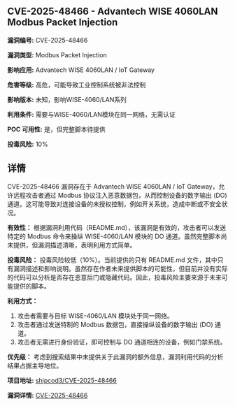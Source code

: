 ## CVE-2025-48466 - Advantech WISE 4060LAN Modbus Packet Injection

**漏洞编号:** CVE-2025-48466

**漏洞类型:** Modbus Packet Injection

**影响应用:** Advantech WISE 4060LAN / IoT Gateway

**危害等级:** 高危，可能导致工业控制系统被非法控制

**影响版本:** 未知，影响WISE-4060/LAN系列

**利用条件:** 需要与WISE-4060/LAN模块在同一网络，无需认证

**POC 可用性:** 是，但完整脚本待提供

**投毒风险:** 10%

## 详情

CVE-2025-48466 漏洞存在于 Advantech WISE 4060LAN / IoT Gateway，允许远程攻击者通过 Modbus 协议注入恶意数据包，从而控制设备的数字输出 (DO) 通道。这可能导致对连接设备的未授权控制，例如开关系统，造成中断或不安全状况。 

**有效性：**
根据漏洞利用代码（README.md），该漏洞是有效的，攻击者可以发送特定的 Modbus 命令来操纵 WISE-4060/LAN 模块的 DO 通道。虽然完整脚本尚未提供，但漏洞描述清晰，表明利用方式简单。

**投毒风险：**
投毒风险较低（10%）。当前提供的只有 README.md 文件，其中只有漏洞描述和影响说明。虽然存在作者未来提供脚本的可能性，但目前并没有实际的代码可以分析是否存在恶意后门或隐藏代码。因此，投毒风险主要来源于未来可能提供的脚本。

**利用方式：**
1.  攻击者需要与目标 WISE-4060/LAN 模块处于同一网络。
2.  攻击者通过发送特制的 Modbus 数据包，直接操纵设备的数字输出 (DO) 通道。
3.  攻击者无需进行身份验证，即可控制与 DO 通道相连的设备，例如门禁系统。

**优先级：**
考虑到搜索结果中未提供关于此漏洞的额外信息，漏洞利用代码的分析结果占据主导地位。

**项目地址:** [shipcod3/CVE-2025-48466](https://github.com/shipcod3/CVE-2025-48466)

**漏洞详情:** [CVE-2025-48466](https://nvd.nist.gov/vuln/detail/CVE-2025-48466)